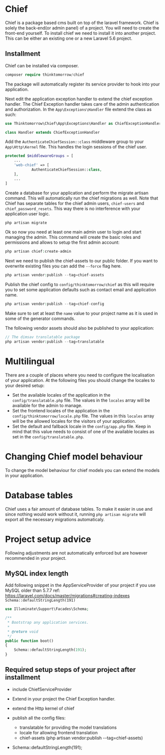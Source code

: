 # Chief

Chief is a package based cms built on top of the laravel framework.
Chief is solely the back-end(or admin panel) of a project. You will need to create the front-end yourself.
To install chief we need to install it into another project.
This can be either an existing one or a new Laravel 5.6 project.

## Installment

Chief can be installed via composer. 
```php
composer require thinktomorrow/chief
```
The package will automatically register its service provider to hook into your application.

Next edit the application exception handler to extend the chief exception handler.
The Chief Exception handler takes care of the admin authentication and authorization.
In the `App\Exceptions\Handler` file extend the class as such:

```php
use Thinktomorrow\Chief\App\Exceptions\Handler as ChiefExceptionHandler;

class Handler extends ChiefExceptionHandler
```

Add the `AuthenticateChiefSession::class` middleware group to your `App\Http\Kernel` file. This handles the 
login sessions of the chief user.

```php
protected $middlewareGroups = [
    ...
    'web-chief' => [
            AuthenticateChiefSession::class,
    ],
    ...
]
```

Create a database for your application and perform the migrate artisan command. This will automatically run the chief migrations as well.
Note that Chief has separate tables for the chief admin users, `chief-users` and `chief_password_resets`. This way there
is no interference with your application user logic.

```php
php artisan migrate
```

Ok so now you need at least one main admin user to login and start managing the admin.
This command will create the basic roles and permissions and allows to setup the first admin account:

```php
php artisan chief:create-admin
```

Next we need to publish the chief-assets to our public folder.
If you want to overwrite existing files you can add the `--force` flag here.

```php
php artisan vendor:publish --tag=chief-assets
```

Publish the chief config to `config/thinktomorrow/chief` as this will require you to set some application defaults such as 
contact email and application name.
```php
php artisan vendor:publish --tag=chief-config
```
Make sure to set at least the `name` value to your project name as it is used in some of the generator commands.

The following vendor assets should also be published to your application:
```php
// The dimsav translatable package
php artisan vendor:publish --tag=translatable
```

# Multilingual

There are a couple of places where you need to configure the localisation of your application.
At the following files you should change the locales to your desired setup:

- Set the available locales of the application in the `config/translatable.php` file. The values in the `locales` array will be available for the admin to manage.  
- Set the frontend locales of the application in the `config/thinktomorrow/locale.php` file. The values in this `locales` array will be the allowed locales for the visitors of your application.  
- Set the default and fallback locale in the `config/app.php` file. Keep in mind that this value needs to consist of one of the available locales as set in the `config/translatable.php`.





# Changing Chief model behaviour

To change the model behaviour for chief models you can extend the models in your application.

# Database tables

Chief uses a fair amount of database tables. To make it easier in use and since nothing would work without it, running ```php artisan migrate```
will export all the necessary migrations automaticaly.

# Project setup advice
Following adjustments are not automatically enforced but are however recommended in your project.

## MySQL index length
Add following snippet in the AppServiceProvider of your project if you use MySQL older than 5.7.7
ref: https://laravel.com/docs/master/migrations#creating-indexes
`Schema::defaultStringLength(191)`

```php
use Illuminate\Support\Facades\Schema;

/**
 * Bootstrap any application services.
 *
 * @return void
 */
public function boot()
{
    Schema::defaultStringLength(191);
}
```

## Required setup steps of your project after installment
- include ChiefServiceProvider


- Extend in your project the Chief Exception handler.
- extend the Http kernel of chief
- publish all the config files:
    - translatable for providing the model translations
    - locale for allowing frontend translation
    - chief-assets (php artisan vendor:publish --tag=chief-assets)
- Schema::defaultStringLength(191);
